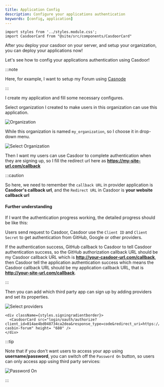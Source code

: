 ```yaml
---
title: Application Config
description: Configure your applications authentication
keywords: [config, application]
---
```


```mdx-code-block
import styles from '../styles.module.css';
import CasdoorCard from "@site/src/components/CasdoorCard"
```

After you deploy your casdoor on your server, and setup your organization, you can deploy your applications now!

Let's see how to config your applications authentication using Casdoor!

:::note

Here, for example, I want to setup my Forum using [Casnode](https://casnode.org)

:::

I create my application and fill some necessary configures.

Select organization I created to make users in this organization can use this application.

![Organization](/img/organization.png)

While this organization is named ```my_organization```, so I choose it in drop-down menu.

![Select Organization](/img/selectorganization.png)

Then I want my users can use Casdoor to complete authentication when they are signing up, so I fill the redirect url here as **https://my-site-url.com/callback**

:::caution

So here, we need to remember the `callback URL` in provider application is **Casdoor's callback url**, and the `Redirect URL` in Casdoor is **your website callback url**

#### Further understanding

If I want the authentication progress working, the detailed progress should be like this:

Users send request to Casdoor, Casdoor use the `Client ID` and `Client Secret` to get authentication from GitHub, Google or other providers.

If the authentication success, GitHub callback to Casdoor to tell Casdoor authentication success, so the GitHub authorization callback URL should be my Casdoor callback URL which is **http://your-casdoor-url.com/callback**, then Casdoor tell the application authentication success which means the Casdoor callback URL should be my application callback URL, that is **http://your-site-url.com/callback**.

:::

Then you can add which third party app can sign up by adding providers and set its properties.

![Select providers](/img/selectproviders.png)

```mdx-code-block
<div className={styles.signingradientborder}>
  <CasdoorCard src="login/oauth/authorize?client_id=014ae4bd048734ca2dea&response_type=code&redirect_uri=https://forum.casbin.com/callback&scope=read&state=app-casbin-forum" height= "680" />
</div>
```

:::tip

Note that if you don't want users to access your app using **username/password**, you can switch off the ```Password On``` button, so users can only access app using third party services:

![Password On](/img/PasswordOn.png)

:::
